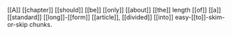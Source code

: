 [[A]] [[chapter]] [[should]] [[be]] [[only]] [[about]] [[the]] length [[of]] [[a]] [[standard]] [[long]]-[[form]] [[article]], [[divided]] [[into]] easy-[[to]]-skim-or-skip chunks.